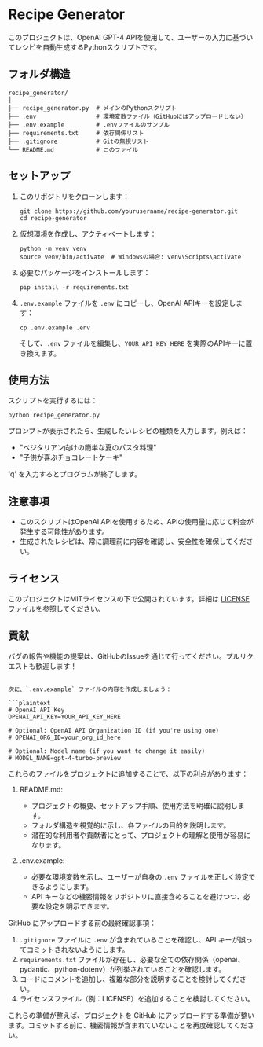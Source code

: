 # Recipe Generator

このプロジェクトは、OpenAI GPT-4 APIを使用して、ユーザーの入力に基づいてレシピを自動生成するPythonスクリプトです。

## フォルダ構造

```
recipe_generator/
│
├── recipe_generator.py  # メインのPythonスクリプト
├── .env                 # 環境変数ファイル（GitHubにはアップロードしない）
├── .env.example         # .envファイルのサンプル
├── requirements.txt     # 依存関係リスト
├── .gitignore           # Gitの無視リスト
└── README.md            # このファイル
```

## セットアップ

1. このリポジトリをクローンします：
   ```
   git clone https://github.com/yourusername/recipe-generator.git
   cd recipe-generator
   ```

2. 仮想環境を作成し、アクティベートします：
   ```
   python -m venv venv
   source venv/bin/activate  # Windowsの場合: venv\Scripts\activate
   ```

3. 必要なパッケージをインストールします：
   ```
   pip install -r requirements.txt
   ```

4. `.env.example` ファイルを `.env` にコピーし、OpenAI APIキーを設定します：
   ```
   cp .env.example .env
   ```
   そして、`.env` ファイルを編集し、`YOUR_API_KEY_HERE` を実際のAPIキーに置き換えます。

## 使用方法

スクリプトを実行するには：

```
python recipe_generator.py
```

プロンプトが表示されたら、生成したいレシピの種類を入力します。例えば：
- "ベジタリアン向けの簡単な夏のパスタ料理"
- "子供が喜ぶチョコレートケーキ"

'q' を入力するとプログラムが終了します。

## 注意事項

- このスクリプトはOpenAI APIを使用するため、APIの使用量に応じて料金が発生する可能性があります。
- 生成されたレシピは、常に調理前に内容を確認し、安全性を確保してください。

## ライセンス

このプロジェクトはMITライセンスの下で公開されています。詳細は [LICENSE](LICENSE) ファイルを参照してください。

## 貢献

バグの報告や機能の提案は、GitHubのIssueを通じて行ってください。プルリクエストも歓迎します！

```

次に、`.env.example` ファイルの内容を作成しましょう：

```plaintext
# OpenAI API Key
OPENAI_API_KEY=YOUR_API_KEY_HERE

# Optional: OpenAI API Organization ID (if you're using one)
# OPENAI_ORG_ID=your_org_id_here

# Optional: Model name (if you want to change it easily)
# MODEL_NAME=gpt-4-turbo-preview

```

これらのファイルをプロジェクトに追加することで、以下の利点があります：

1. README.md:
   - プロジェクトの概要、セットアップ手順、使用方法を明確に説明します。
   - フォルダ構造を視覚的に示し、各ファイルの目的を説明します。
   - 潜在的な利用者や貢献者にとって、プロジェクトの理解と使用が容易になります。

2. .env.example:
   - 必要な環境変数を示し、ユーザーが自身の `.env` ファイルを正しく設定できるようにします。
   - API キーなどの機密情報をリポジトリに直接含めることを避けつつ、必要な設定を明示できます。

GitHub にアップロードする前の最終確認事項：

1. `.gitignore` ファイルに `.env` が含まれていることを確認し、API キーが誤ってコミットされないようにします。
2. `requirements.txt` ファイルが存在し、必要な全ての依存関係（openai、pydantic、python-dotenv）が列挙されていることを確認します。
3. コードにコメントを追加し、複雑な部分を説明することを検討してください。
4. ライセンスファイル（例：LICENSE）を追加することを検討してください。

これらの準備が整えば、プロジェクトを GitHub にアップロードする準備が整います。コミットする前に、機密情報が含まれていないことを再度確認してください。
